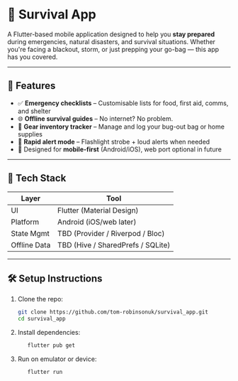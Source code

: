 # 🧭 Survival App

A Flutter-based mobile application designed to help you **stay prepared** during emergencies, natural disasters, and survival situations. Whether you're facing a blackout, storm, or just prepping your go-bag — this app has you covered.

---

## 🚀 Features

- ✅ **Emergency checklists** – Customisable lists for food, first aid, comms, and shelter
- 🌐 **Offline survival guides** – No internet? No problem.
- 🎒 **Gear inventory tracker** – Manage and log your bug-out bag or home supplies
- 🔔 **Rapid alert mode** – Flashlight strobe + loud alerts when needed
- 📱 Designed for **mobile-first** (Android/iOS), web port optional in future

---

## 🧪 Tech Stack

| Layer         | Tool         |
|--------------|--------------|
| UI           | Flutter (Material Design) |
| Platform     | Android (iOS/web later) |
| State Mgmt   | TBD (Provider / Riverpod / Bloc) |
| Offline Data | TBD (Hive / SharedPrefs / SQLite) |

---

## 🛠️ Setup Instructions

1. Clone the repo:
   ```bash
   git clone https://github.com/tom-robinsonuk/survival_app.git
   cd survival_app

2. Install dependencies:
   ```bash
      flutter pub get

3. Run on emulator or device:
   ```bash
      flutter run

